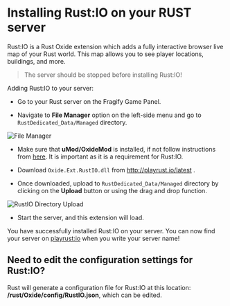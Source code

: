 # Installing Rust:IO on your RUST server

Rust:IO is a Rust Oxide extension which adds a fully interactive browser live map of your Rust world. This map allows you to see player locations, buildings, and more. 

> The server should be stopped before installing Rust:IO!

Adding Rust:IO to your server:

*   Go to your Rust server on the Fragify Game Panel.

*   Navigate to **File Manager** option on the left-side menu and go to `RustDedicated_Data/Managed` directory.

![File Manager](../images/file-manager.png)

*   Make sure that **uMod/OxideMod** is installed, if not follow instructions from [here](install-oxide.md). It is important as it is a requirement for Rust:IO.

*   Download `Oxide.Ext.RustIO.dll` from http://playrust.io/latest .

*   Once downloaded, upload to `RustDedicated_Data/Managed` directory by clicking on the **Upload** button or using the drag and drop function. 

![RustIO Directory Upload](../images/rustio-directory.png)

* Start the server, and this extension will load.

You have successfully installed Rust:IO on your server. You can now find your server on [playrust:io](http://playrust.io/) [](http://playrust.io/)when you write your server name!

Need to edit the configuration settings for Rust:IO?
----------------------------------------------------

Rust will generate a configuration file for Rust:IO at this location: **/rust/Oxide/config/RustIO.json**, which can be edited.